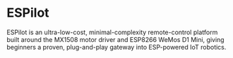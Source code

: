 # ESPilot
ESPilot is an ultra-low-cost, minimal-complexity remote-control platform built around the MX1508 motor driver and ESP8266 WeMos D1 Mini, giving beginners a proven, plug-and-play gateway into ESP-powered IoT robotics.
